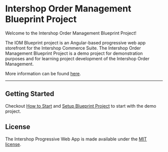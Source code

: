 # Intershop Order Management Blueprint Project

Welcome to the Intershop Order Management Blueprint Project!

The IOM Blueprint project is an Angular-based progressive web app storefront for the Intershop Commerce Suite.
The Intershop Order Management Blueprint Project is a demo project for demonstration purposes and for learning project development of the Intershop Order Management.

More information can be found [here](https://www.intershop.com/en/intershop-order-management).

---

## Getting Started

Checkout [How to Start](https://support.intershop.com/kb/index.php/Display/30097C) and
[Setup Blueprint Project](https://support.intershop.com/kb/index.php/Display/300N95) to start with the demo project.

## License

The Intershop Progressive Web App is made available under the [MIT license](./LICENSE).